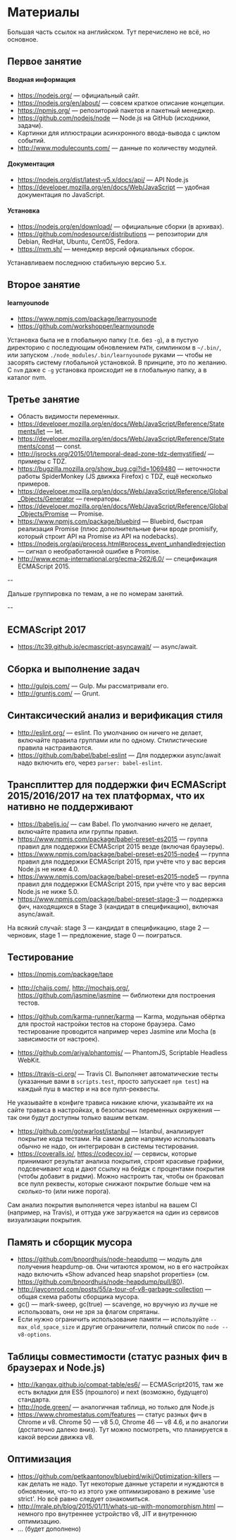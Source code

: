 # Материалы

Большая часть ссылок на английском.
Тут перечислено не всё, но основное.

## Первое занятие

#### Вводная информация
* https://nodejs.org/ — официальный сайт.
* https://nodejs.org/en/about/ — совсем краткое описание концепции.
* https://npmjs.org/ — репозиторий пакетов и пакетный менеджер.
* https://github.com/nodejs/node — Node.js на GitHub (исходники, задачи).
* Картинки для иллюстрации асинхронного ввода-вывода с циклом событий.
* http://www.modulecounts.com/ — данные по количеству модулей.

#### Документация
* https://nodejs.org/dist/latest-v5.x/docs/api/ — API Node.js
* https://developer.mozilla.org/en/docs/Web/JavaScript — удобная документация по JavaScript.

#### Установка

* https://nodejs.org/en/download/ — официальные сборки (в архивах).
* https://github.com/nodesource/distributions — репозитории для Debian, RedHat, Ubuntu, CentOS, Fedora.
* https://nvm.sh/ — менеджер версий официальных сборок.

Устанавливаем последнюю стабильную версию 5.x.

## Второе занятие

#### learnyounode

* https://www.npmjs.com/package/learnyounode
* https://github.com/workshopper/learnyounode

Установка была не в глобальную папку (т.е. без `-g`), а в пустую директорию с последующим обновлением `PATH`, симлинком в `~/.bin/`, или запуском `./node_modules/.bin/learnyounode` руками — чтобы не засорять систему глобальной установкой. В принципе, это по желанию. С `nvm` даже с `-g` установка происходит не в глобальную папку, а в каталог nvm.

## Третье занятие

* Область видимости переменных.
* https://developer.mozilla.org/en/docs/Web/JavaScript/Reference/Statements/let — let.
* https://developer.mozilla.org/en/docs/Web/JavaScript/Reference/Statements/const — const.
* http://jsrocks.org/2015/01/temporal-dead-zone-tdz-demystified/ — примеры c TDZ.
* https://bugzilla.mozilla.org/show_bug.cgi?id=1069480 — неточности работы SpiderMonkey (JS движка Firefox) с TDZ, ещё несколько примеров.
* https://developer.mozilla.org/en/docs/Web/JavaScript/Reference/Global_Objects/Generator — генераторы.
* https://developer.mozilla.org/en/docs/Web/JavaScript/Reference/Global_Objects/Promise — Promise.
* https://www.npmjs.com/package/bluebird — Bluebird, быстрая реализация Promise (плюс дополнительные фичи вроде promisify, который строит API на Promise из API на nodebacks).
* https://nodejs.org/api/process.html#process_event_unhandledrejection — сигнал о необработанной ошибке в Promise.
* http://www.ecma-international.org/ecma-262/6.0/ — спецификация ECMAScript 2015.

--

Дальше группировка по темам, а не по номерам занятий.

--

## ECMAScript 2017

* https://tc39.github.io/ecmascript-asyncawait/ — async/await.

## Сборка и выполнение задач
* http://gulpjs.com/ — Gulp. Мы рассматривали его.
* http://gruntjs.com/ — Grunt.

## Синтаксический анализ и верификация стиля
* http://eslint.org/ — eslint. По умолчанию он ничего не делает, включайте правила группами или по одному. Стилистические правила настраиваются.
* https://github.com/babel/babel-eslint — Для поддержки async/await надо включить его, через `parser: babel-eslint`.

## Трансплиттер для поддержки фич ECMAScript 2015/2016/2017 на тех платформах, что их нативно не поддерживают
* https://babeljs.io/ — сам Babel. По умолчанию ничего не делает, включайте правила или группы правил.
* https://www.npmjs.com/package/babel-preset-es2015 — группа правил для поддержки ECMAScript 2015 везде (включая браузеры).
* https://www.npmjs.com/package/babel-preset-es2015-node4 — группа правил для поддержки ECMAScript 2015, при учёте что у вас версия Node.js не ниже 4.0.
* https://www.npmjs.com/package/babel-preset-es2015-node5 — группа правил для поддержки ECMAScript 2015, при учёте что у вас версия Node.js не ниже 5.0.
* https://www.npmjs.com/package/babel-preset-stage-3 — поддержка фич, находящихся в Stage 3 (кандидат в спецификацию), включая async/await.

На всякий случай: stage 3 — кандидат в спецификацию, stage 2 — черновик, stage 1 — предложение, stage 0 — поиграться.

## Тестирование
* https://npmjs.com/package/tape
* http://chaijs.com/, http://mochajs.org/, https://github.com/jasmine/jasmine — библиотеки для построения тестов.
* https://github.com/karma-runner/karma — Karma, модульная обёртка для простой настройки тестов на стороне браузера. Само тестирование проводится например через Jasmine или Mocha (в зависимости от настроек).
* https://github.com/ariya/phantomjs/ — PhantomJS, Scriptable Headless WebKit.


* https://travis-ci.org/ — Travis CI. Выполняет автоматические тесты (указанные вами в `scripts.test`, просто запускает `npm test`) на каждый  пуш в мастер и на все пулл-реквесты.
 
 Не указывайте в конфиге трависа никакие ключи, указывайте их на сайте трависа в настройках, в безопасных переменных окружения — так они будут доступны только вашим веткам.
* https://github.com/gotwarlost/istanbul — Istanbul, анализирует покрытие кода тестами. На самом деле напрямую использовать обычно не надо, он интегрирован в системы тестирования.
* https://coveralls.io/, https://codecov.io/ — сервисы, которые принимают результат анализа покрытия, строят красивые графики, подсвечивают код и дают ссылку на бейдж с процентами покрытия (чтобы добавит в ридми). Можно настроить так, чтобы он браковал все пулл реквесты, которые снижают покрытие больше чем на сколько-то (или ниже порога).
 
 Сам анализ покрытия выполняется через istanbul на вашем CI (например, на Travis), и оттуда уже загружается на один из сервисов визуализации покрытия.

## Память и сборщик мусора
* https://github.com/bnoordhuis/node-heapdump — модуль для получения heapdump-ов. Они читаются хромом, но в его настройках надо включить «Show advanced heap snapshot properties» (см. https://github.com/bnoordhuis/node-heapdump/pull/80).
* http://jayconrod.com/posts/55/a-tour-of-v8-garbage-collection — общая схема работы сборщика мусора.
* gc() — mark-sweep, gc(true) — scavenge, но вручную из лучше не использовать, они не зря за флагом спрятаны.
* Если нужно ограничить использование памяти — используйте `--max_old_space_size` и другие ограничители, полный список по `node --v8-options`.

## Таблицы совместимости (статус разных фич в браузерах и Node.js)
* http://kangax.github.io/compat-table/es6/ — ECMAScript2015, там же есть вкладки для ES5 (прошлого) и next (возможно, будущего) стандарта.
* http://node.green/ — аналогичная таблица, но только для Node.js
* https://www.chromestatus.com/features — статус разных фич в Chrome и v8. Chrome 50 — v8 5.0, Chrome 46 — v8 4.6, и по аналогии (достаточно далеко вниз). Тут можно посмотреть, что планируется в какой версии движка v8.

## Оптимизация
* https://github.com/petkaantonov/bluebird/wiki/Optimization-killers — как делать не надо. Тут некоторые данные устарели и нуждаются в обновлении, что-то из этого уже оптимизировано в режиме 'use strict'. Но всё равно следует ознакомиться.
* http://mrale.ph/blog/2015/01/11/whats-up-with-monomorphism.html — немного про внутреннее устройство v8, JIT и внутреннюю оптимизацию.
* … (будет дополнено)
